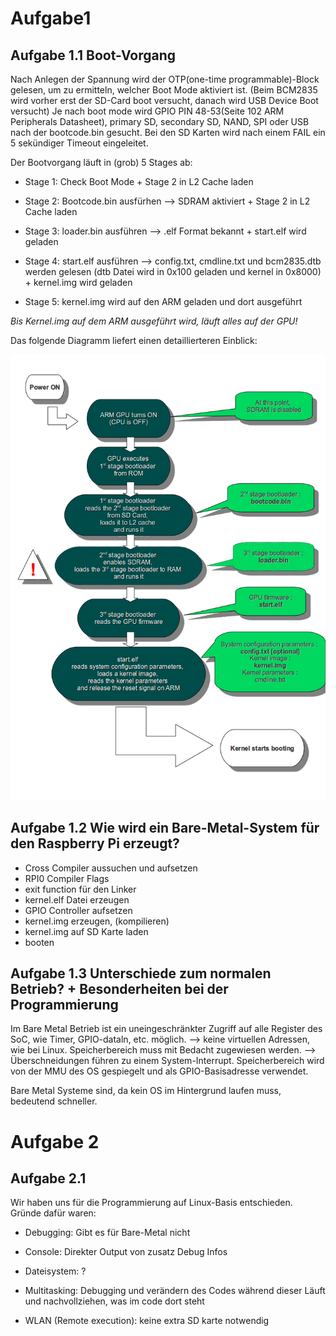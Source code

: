# Aufgabe1

## Aufgabe 1.1 Boot-Vorgang

Nach Anlegen der Spannung wird der OTP(one-time programmable)-Block gelesen, um zu ermitteln, welcher Boot Mode aktiviert ist. (Beim BCM2835 wird vorher erst der SD-Card boot versucht, danach wird USB Device Boot versucht) Je nach boot mode wird GPIO PIN 48-53(Seite 102 ARM Peripherals Datasheet), primary SD, secondary SD, NAND, SPI oder USB nach der bootcode.bin gesucht. Bei den SD Karten wird nach einem FAIL ein 5 sekündiger Timeout eingeleitet.

Der Bootvorgang läuft in (grob) 5 Stages ab:

- Stage 1:
Check Boot Mode + Stage 2 in L2 Cache laden

- Stage 2:
Bootcode.bin ausfürhen --> SDRAM aktiviert + Stage 2 in L2 Cache laden

- Stage 3:
loader.bin ausführen --> .elf Format bekannt + start.elf wird geladen

- Stage 4:
start.elf ausführen --> config.txt, cmdline.txt und bcm2835.dtb werden gelesen (dtb Datei wird in 0x100 geladen und kernel in 0x8000) + kernel.img wird geladen

- Stage 5:
kernel.img wird auf den ARM geladen und dort ausgeführt

*Bis Kernel.img auf dem ARM ausgeführt wird, läuft alles auf der GPU!*

Das folgende Diagramm liefert einen detaillierteren Einblick:

![](PI_Boot.png)

## Aufgabe 1.2 Wie wird ein Bare-Metal-System für den Raspberry Pi erzeugt?

- Cross Compiler aussuchen und aufsetzen
- RPI0 Compiler Flags
- exit function für den Linker
- kernel.elf Datei erzeugen
- GPIO Controller aufsetzen
- kernel.img erzeugen, (kompilieren)
- kernel.img auf SD Karte laden
- booten


## Aufgabe 1.3 Unterschiede zum normalen Betrieb? + Besonderheiten bei der Programmierung

Im Bare Metal Betrieb ist ein uneingeschränkter Zugriff auf alle Register des SoC, wie Timer, GPIO-dataln, etc. möglich. --> keine virtuellen Adressen, wie bei Linux.
Speicherbereich muss mit Bedacht zugewiesen werden. --> Überschneidungen führen zu einem System-Interrupt.
Speicherbereich wird von der MMU des OS gespiegelt und als GPIO-Basisadresse verwendet.

Bare Metal Systeme sind, da kein OS im Hintergrund laufen muss, bedeutend schneller. 

# Aufgabe 2

## Aufgabe 2.1

Wir haben uns für die Programmierung auf Linux-Basis entschieden.
Gründe dafür waren:

- Debugging:
Gibt es für Bare-Metal nicht

- Console:
Direkter Output von zusatz Debug Infos

- Dateisystem:
?

- Multitasking:
Debugging und verändern des Codes während dieser Läuft und nachvollziehen, was im code dort steht

- WLAN (Remote execution):
keine extra SD karte notwendig
